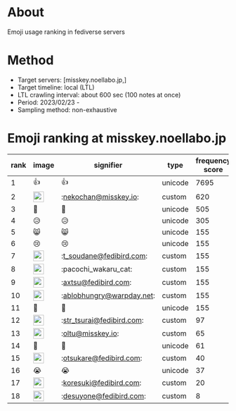 # About
Emoji usage ranking in fediverse servers

# Method
- Target servers: [misskey.noellabo.jp,]
- Target timeline: local (LTL)
- LTL crawling interval: about 600 sec (100 notes at once)
- Period: 2023/02/23 - 
- Sampling method: non-exhaustive

# Emoji ranking at misskey.noellabo.jp

|rank|image|signifier|type|frequency score|
|----|----|----|----|----|
|1|👍|👍|unicode|7695|
|2|<img height="24" src="https://misskey.noellabo.jp/emoji/nekochan.webp">|:nekochan@misskey.io:|custom|620|
|3|🌅|🌅|unicode|505|
|4|😥|😥|unicode|305|
|5|😸|😸|unicode|155|
|6|😢|😢|unicode|155|
|7|<img height="24" src="https://misskey.noellabo.jp/emoji/t_soudane.webp">|:t_soudane@fedibird.com:|custom|155|
|8|<img height="24" src="https://misskey.noellabo.jp/emoji/pacochi_wakaru_cat.webp">|:pacochi_wakaru_cat:|custom|155|
|9|<img height="24" src="https://misskey.noellabo.jp/emoji/axtsu.webp">|:axtsu@fedibird.com:|custom|155|
|10|<img height="24" src="https://misskey.noellabo.jp/emoji/ablobhungry.webp">|:ablobhungry@warpday.net:|custom|155|
|11|🎉|🎉|unicode|155|
|12|<img height="24" src="https://misskey.noellabo.jp/emoji/str_tsurai.webp">|:str_tsurai@fedibird.com:|custom|97|
|13|<img height="24" src="https://misskey.noellabo.jp/emoji/oltu.webp">|:oltu@misskey.io:|custom|65|
|14|👀|👀|unicode|61|
|15|<img height="24" src="https://misskey.noellabo.jp/emoji/otsukare.webp">|:otsukare@fedibird.com:|custom|40|
|16|😭|😭|unicode|37|
|17|<img height="24" src="https://misskey.noellabo.jp/emoji/koresuki.webp">|:koresuki@fedibird.com:|custom|20|
|18|<img height="24" src="https://misskey.noellabo.jp/emoji/desuyone.webp">|:desuyone@fedibird.com:|custom|8|
